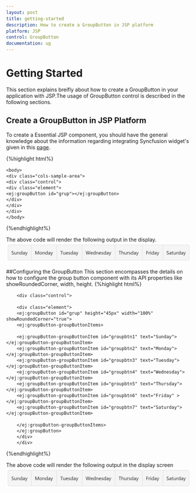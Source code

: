 ```yaml
---
layout: post
title: getting-started
description: How to create a GroupButton in JSP platform
platform: JSP
control: GroupButton
documentation: ug
---
```


# Getting Started

This section explains breifly about how to create a GroupButton in your application with JSP.The usage of GroupButton control is described in the following sections.

## Create a GroupButton in JSP Platform

To create a Essential JSP component, you should have the general knowledge about the information regarding integrating Syncfusion widget's given in this [page](https://help.syncfusion.com/jsp/overview).

{%highlight html%}

    <body>
    <div class="cols-sample-area">
    <div class="control">
    <div class="element">
    <ej:groupButton id="grup"></ej:groupButton>
    </div>
    </div>
    </div>
    </body>
    
{%endhighlight%}

The above code will render the following output in the display.
![](getting-started_images/GroupButton1.png)

##Configuring the GroupButton
 This section encompasses the details on how to configure the group button component with its API properties like showRoundedCorner, width, height.
 {%highlight html%}
 
        <div class="control">
            
        <div class="element">
        <ej:groupButton id="grup" height="45px" width="100%" showRoundedCorner="true">
        <ej:groupButton-groupButtonItems>
                            
        <ej:groupButton-groupButtonItem id="groupbtn1" text="Sunday"></ej:groupButton-groupButtonItem>
        <ej:groupButton-groupButtonItem id="groupbtn2" text="Monday"></ej:groupButton-groupButtonItem>
        <ej:groupButton-groupButtonItem id="groupbtn3" text="Tuesday"></ej:groupButton-groupButtonItem>
        <ej:groupButton-groupButtonItem id="groupbtn4" text="Wednesday"></ej:groupButton-groupButtonItem>
        <ej:groupButton-groupButtonItem id="groupbtn5" text="Thursday"></ej:groupButton-groupButtonItem>
        <ej:groupButton-groupButtonItem id="groupbtn6" text="Friday" ></ej:groupButton-groupButtonItem>
        <ej:groupButton-groupButtonItem id="groupbtn7" text="Saturday"></ej:groupButton-groupButtonItem>
                                                
        </ej:groupButton-groupButtonItems>
        </ej:groupButton>
        </div>
        </div>
        
 {%endhighlight%}
 
 The above code will render the following output in the display screen
![](getting-started_images/GroupButton2.png) 
